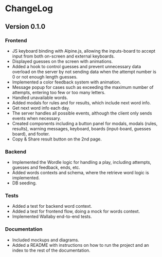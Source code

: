 # ChangeLog

## Version 0.1.0

### Frontend

- JS keyboard binding with Alpine.js, allowing the inputs-board to accept input from both on-screen and external keyboards.
- Displayed guesses on the screen with animations.
- Added a hook to control guesses and prevent unnecessary data overload on the server by not sending data when the attempt number is 0 or not enough length guesses.
- Implemented a color feedback system with animation.
- Message popup for cases such as exceeding the maximum number of attempts, entering too few or too many letters.
- Handled unavailable words.
- Added modals for rules and for results, which include next word info.
- Get next word info each day.
- The server handles all possible events, although the client only sends events when necessary.
- Created components including a button panel for modals, modals (rules, results), warning messages, keyboard, boards (input-board, guesses board), and footer.
- Copy & Share result button on the 2nd page.

### Backend

- Implemented the Wordle logic for handling a play, including attempts, guesses and feedback, ends, etc.
- Added words contexts and schema, where the retrieve word logic is implemented.
- DB seeding.

### Tests

- Added a test for backend word context.
- Added a test for frontend flow, doing a mock for words context.
- Implemented Wallaby end-to-end tests.

### Documentation

- Included mockups and diagrams.
- Added a README with instructions on how to run the project and an index to the rest of the documentation.

